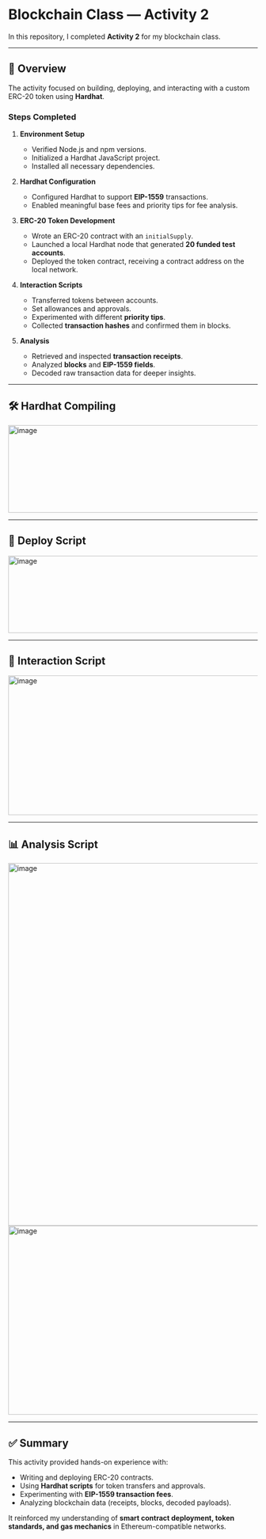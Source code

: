 # Blockchain Class — Activity 2

In this repository, I completed **Activity 2** for my blockchain class.

---

## 📌 Overview
The activity focused on building, deploying, and interacting with a custom ERC-20 token using **Hardhat**.  

### Steps Completed
1. **Environment Setup**  
   - Verified Node.js and npm versions.  
   - Initialized a Hardhat JavaScript project.  
   - Installed all necessary dependencies.  

2. **Hardhat Configuration**  
   - Configured Hardhat to support **EIP-1559** transactions.  
   - Enabled meaningful base fees and priority tips for fee analysis.  

3. **ERC-20 Token Development**  
   - Wrote an ERC-20 contract with an `initialSupply`.  
   - Launched a local Hardhat node that generated **20 funded test accounts**.  
   - Deployed the token contract, receiving a contract address on the local network.  

4. **Interaction Scripts**  
   - Transferred tokens between accounts.  
   - Set allowances and approvals.  
   - Experimented with different **priority tips**.  
   - Collected **transaction hashes** and confirmed them in blocks.  

5. **Analysis**  
   - Retrieved and inspected **transaction receipts**.  
   - Analyzed **blocks** and **EIP-1559 fields**.  
   - Decoded raw transaction data for deeper insights.  

---

## 🛠️ Hardhat Compiling
<img width="710" height="177" alt="image" src="https://github.com/user-attachments/assets/0f430dc1-e973-48ae-b5f7-d265a5daeedd" />

---

## 🚀 Deploy Script
<img width="575" height="156" alt="image" src="https://github.com/user-attachments/assets/855bc669-b1a0-4b24-a5ee-3ceee3892574" />

---

## 🔗 Interaction Script
<img width="647" height="282" alt="image" src="https://github.com/user-attachments/assets/c9fbdbc1-7d38-4a67-8356-eba6f80d91b7" />

---

## 📊 Analysis Script
<img width="770" height="733" alt="image" src="https://github.com/user-attachments/assets/ccae8be0-1bb7-4aca-8680-a302da0e5c8e" />
<img width="772" height="382" alt="image" src="https://github.com/user-attachments/assets/99a7a3a1-e883-4bba-9148-cc6d00ac3ce1" />

---

## ✅ Summary
This activity provided hands-on experience with:
- Writing and deploying ERC-20 contracts.  
- Using **Hardhat scripts** for token transfers and approvals.  
- Experimenting with **EIP-1559 transaction fees**.  
- Analyzing blockchain data (receipts, blocks, decoded payloads).  

It reinforced my understanding of **smart contract deployment, token standards, and gas mechanics** in Ethereum-compatible networks.
